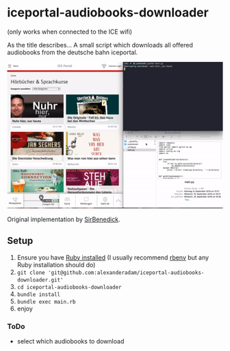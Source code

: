 # iceportal-audiobooks-downloader
(only works when connected to the ICE wifi)

As the title describes...
A small script which downloads all offered audiobooks from the deutsche bahn iceportal.


![](https://github.com/SirBenedick/iceportal-audiobooks-downloader/blob/master/git.gif)

Original implementation by [SirBenedick](https://github.com/SirBenedick/iceportal-audiobooks-downloader).


## Setup
1. Ensure you have [Ruby installed](https://www.ruby-lang.org/en/documentation/installation/) (I usually recommend [rbenv](https://github.com/rbenv/rbenv#installation) but any Ruby installation should do)
1. `git clone 'git@github.com:alexanderadam/iceportal-audiobooks-downloader.git'`
2. `cd iceportal-audiobooks-downloader`
3. `bundle install`
4. `bundle exec main.rb`
5. enjoy


### ToDo
* select which audiobooks to download







